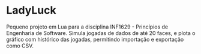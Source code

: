 # LadyLuck
Pequeno projeto em Lua para a disciplina INF1629 - Princípios de Engenharia de Software. Simula jogadas de dados de até 20 faces, e plota o gráfico com histórico das jogadas, permitindo importação e exportação como CSV.
